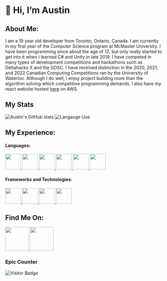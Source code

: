 <h1>👋 Hi, I’m Austin</h1>
<h2>About Me:</h2>
<p>
	I am a 19 year old developer from Toronto, Ontario, Canada. I am currently
	in my first year of the Computer Science program at McMaster University. I have
	been programming since about the age of 12, but only really started to get
	into it when I learned C# and Unity in late 2019. I have competed in many types of 
	development competitions and hackathons such as Deltahacks X and the GDSC. 
	I have received distinction in the 2020, 2021, and 2022
	Canadian Computing Competitions ran by the University of Waterloo. Although I
	do well, I enjoy project building more than the algorithm solving which
	competitive programming demands. I also have my react website
	hosted <a href="https://austinbray.com/">here</a> on AWS.
</p>

<h2> My Stats </h2>

![Austin's GitHub stats](https://github-readme-stats.vercel.app/api?username=AustinBray77&show_icons=true&theme=transparent&hide_border=true)
![Langauge Use](https://github-readme-stats.vercel.app/api/top-langs/?username=AustinBray77&theme=transparent&hide_border=true)

<h2>My Experience:</h2>
<h4>Languages:</h4>
<a href="https://en.wikipedia.org/wiki/C_Sharp_(programming_language)">
	<img
		src="https://upload.wikimedia.org/wikipedia/commons/thumb/0/0d/C_Sharp_wordmark.svg/120px-C_Sharp_wordmark.svg.png"
		style="height: 50px; width: auto"
	/>
</a>
<a href="https://en.wikipedia.org/wiki/C%2B%2B">
	<img
		src="https://upload.wikimedia.org/wikipedia/commons/thumb/1/18/ISO_C%2B%2B_Logo.svg/640px-ISO_C%2B%2B_Logo.svg.png"
		style="height: 50px; width: auto"
	/>
</a>
<a href="https://www.javascript.com/">
	<img
		src="https://copm.s3.amazonaws.com/189aa059.png"
		style="height: 50px; width: auto"
	/>
</a>
<a href="https://www.typescriptlang.org/">
	<img
		src="https://upload.wikimedia.org/wikipedia/commons/thumb/4/4c/Typescript_logo_2020.svg/1200px-Typescript_logo_2020.svg.png"
		style="height: 50px; width: auto"
	/>
</a>
<a href="https://www.java.com/en/download/help/whatis_java.html">
	<img
		src="https://www.oracle.com/a/ocom/img/obic-java-cup.svg"
		style="height: 50px; width: auto"
	/>
</a>
<a href="https://www.python.org/">
	<img
		src="https://upload.wikimedia.org/wikipedia/commons/thumb/c/c3/Python-logo-notext.svg/121px-Python-logo-notext.svg.png"
		style="height: 50px; width: auto"
	/>
</a>
<h4>Frameworks and Technologies:</h4>
<a href="https://unity.com/">
	<img
		src="https://images.g2crowd.com/uploads/product/image/large_detail/large_detail_3de44ba8b1638979671c64379167d0b8/unity.jpeg"
		style="height: 50px; width: auto"
	/>
</a>
<a href="https://reactjs.org/">
	<img
		src="https://upload.wikimedia.org/wikipedia/commons/thumb/a/a7/React-icon.svg/1200px-React-icon.svg.png"
		style="height: 50px; width: auto"
	/>
</a>
<a href="https://reactnative.dev/">
	<img
		src="https://w7.pngwing.com/pngs/363/962/png-transparent-react-native-hd-logo.png"
		style="height: 50px; width: auto"
	/>
</a>
<a
	href="https://docs.microsoft.com/en-us/windows/win32/apiindex/windows-api-list"
>
	<img
		src="https://banner2.cleanpng.com/20180328/skq/kisspng-logo-windows-8-windows-7-microsoft-8-5abc1c77a59fe7.0872489215222774956784.jpg"
		style="height: 50px; width: auto"
	/>
</a>

<h2>Find Me On:</h2>
<a href="https://www.linkedin.com/in/austin-bray-63061522b/">
	<img
		src="https://upload.wikimedia.org/wikipedia/commons/thumb/c/ca/LinkedIn_logo_initials.png/640px-LinkedIn_logo_initials.png"
		style="height: 75px; width: auto"
	/>
</a>
<a href="https://dmoj.ca/user/AustinBray05">
	<img
		src="https://avatars.githubusercontent.com/u/6934864?s=200&v=4"
		style="height: 75px; width: auto"
	/>
</a>

<h3>Epic Counter</h3>

![Visitor Badge](https://komarev.com/ghpvc/?username=AustinBray77)
